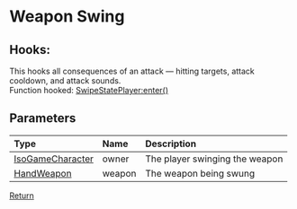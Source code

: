 # Weapon Swing
## Hooks:
This hooks all consequences of an attack — hitting targets, attack cooldown, and attack sounds.   
Function hooked: [SwipeStatePlayer:enter()](https://projectzomboid.com/modding/zombie/ai/states/SwipeStatePlayer.html#enter(zombie.characters.IsoGameCharacter))
## Parameters
| Type | Name | Description |
| :--- | :--- | :--- |
|[IsoGameCharacter](https://projectzomboid.com/modding/zombie/characters/IsoGameCharacter.html) | owner | The player swinging the weapon |
|[HandWeapon](https://projectzomboid.com/modding/zombie/inventory/types/HandWeapon.html)| weapon | The weapon being swung |

[Return](../Hooks.md)
